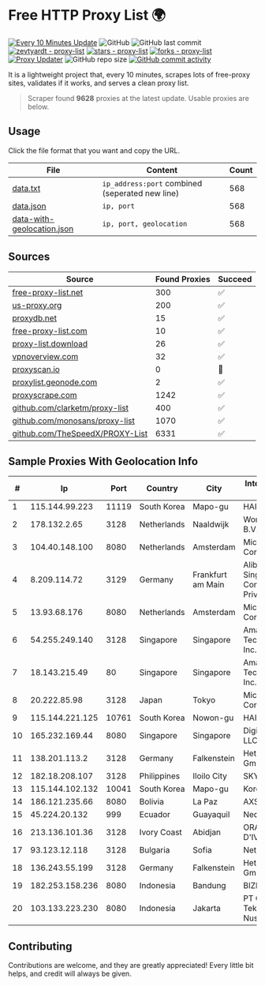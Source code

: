 
# Free HTTP Proxy List 🌍

[![Every 10 Minutes Update](https://github.com/mertguvencli/http-proxy-list/actions/workflows/main.yml/badge.svg?branch=main)](https://github.com/mertguvencli/http-proxy-list/actions/workflows/main.yml)
![GitHub](https://img.shields.io/github/license/mertguvencli/http-proxy-list)
![GitHub last commit](https://img.shields.io/github/last-commit/mertguvencli/http-proxy-list)
[![zevtyardt - proxy-list](https://img.shields.io/static/v1?label=zevtyardt&message=proxy-list&color=blue&logo=github)](https://github.com/zevtyardt/proxy-list "Go to GitHub repo")
[![stars - proxy-list](https://img.shields.io/github/stars/zevtyardt/proxy-list?style=social)](https://github.com/zevtyardt/proxy-list)
[![forks - proxy-list](https://img.shields.io/github/forks/zevtyardt/proxy-list?style=social)](https://github.com/zevtyardt/proxy-list)
[![Proxy Updater](https://github.com/zevtyardt/proxy-list/workflows/Proxy%20Updater/badge.svg)](https://github.com/zevtyardt/proxy-list/actions?query=workflow:"Proxy+Updater")
![GitHub repo size](https://img.shields.io/github/repo-size/zevtyardt/proxy-list)
[![GitHub commit activity](https://img.shields.io/github/commit-activity/m/zevtyardt/proxy-list?logo=commits)](https://github.com/zevtyardt/proxy-list/commits/main)

It is a lightweight project that, every 10 minutes, scrapes lots of free-proxy sites, validates if it works, and serves a clean proxy list.

> Scraper found **9628** proxies at the latest update. Usable proxies are below.

## Usage

Click the file format that you want and copy the URL.

|File|Content|Count|
|----|-------|-----|
|[data.txt](https://raw.githubusercontent.com/mertguvencli/http-proxy-list/main/proxy-list/data.txt)|`ip_address:port` combined (seperated new line)|568|
|[data.json](https://raw.githubusercontent.com/mertguvencli/http-proxy-list/main/proxy-list/data.json)|`ip, port`|568|
|[data-with-geolocation.json](https://raw.githubusercontent.com/mertguvencli/http-proxy-list/main/proxy-list/data-with-geolocation.json)|`ip, port, geolocation`|568|

## Sources

|Source|Found Proxies|Succeed|
|------|-------------|-------|
|[free-proxy-list.net](https://free-proxy-list.net)|300|✅|
|[us-proxy.org](https://www.us-proxy.org)|200|✅|
|[proxydb.net](http://proxydb.net)|15|✅|
|[free-proxy-list.com](https://free-proxy-list.com/?page=&port=&type%5B%5D=http&type%5B%5D=https&up_time=0&search=Search)|10|✅|
|[proxy-list.download](https://www.proxy-list.download/HTTP)|26|✅|
|[vpnoverview.com](https://vpnoverview.com/privacy/anonymous-browsing/free-proxy-servers)|32|✅|
|[proxyscan.io](https://www.proxyscan.io)|0|🚫|
|[proxylist.geonode.com](https://proxylist.geonode.com/api/proxy-list?limit=300&page=1&sort_by=lastChecked&sort_type=desc&protocols=http,https)|2|✅|
|[proxyscrape.com](https://api.proxyscrape.com/v2/?request=displayproxies&protocol=http&timeout=10000&country=all&ssl=all&anonymity=all)|1242|✅|
|[github.com/clarketm/proxy-list](https://raw.githubusercontent.com/clarketm/proxy-list/master/proxy-list-raw.txt)|400|✅|
|[github.com/monosans/proxy-list](https://raw.githubusercontent.com/monosans/proxy-list/main/proxies/http.txt)|1070|✅|
|[github.com/TheSpeedX/PROXY-List](https://raw.githubusercontent.com/TheSpeedX/PROXY-List/master/http.txt)|6331|✅|


## Sample Proxies With Geolocation Info

|#|Ip|Port|Country|City|Internet Service Provider|
|-|--|----|-------|----|-------------------------|
|1|115.144.99.223|11119|South Korea|Mapo-gu|HAIonNet|
|2|178.132.2.65|3128|Netherlands|Naaldwijk|WorldStream B.V.|
|3|104.40.148.100|8080|Netherlands|Amsterdam|Microsoft Corporation|
|4|8.209.114.72|3129|Germany|Frankfurt am Main|Alibaba.com Singapore E-Commerce Private Limited|
|5|13.93.68.176|8080|Netherlands|Amsterdam|Microsoft Corporation|
|6|54.255.249.140|3128|Singapore|Singapore|Amazon Technologies Inc.|
|7|18.143.215.49|80|Singapore|Singapore|Amazon Technologies Inc.|
|8|20.222.85.98|3128|Japan|Tokyo|Microsoft Corporation|
|9|115.144.221.125|10761|South Korea|Nowon-gu|HAIonNet|
|10|165.232.169.44|8080|Singapore|Singapore|DigitalOcean, LLC|
|11|138.201.113.2|3128|Germany|Falkenstein|Hetzner Online GmbH|
|12|182.18.208.107|3128|Philippines|Iloilo City|SKYBROADBAND|
|13|115.144.102.132|10041|South Korea|Mapo-gu|Korea Telecom|
|14|186.121.235.66|8080|Bolivia|La Paz|AXS Bolivia S. A.|
|15|45.224.20.132|999|Ecuador|Guayaquil|Nedetel S.A.|
|16|213.136.101.36|3128|Ivory Coast|Abidjan|ORANGE COTE D'IVOIRE|
|17|93.123.12.118|3128|Bulgaria|Sofia|Neterra Ltd.|
|18|136.243.55.199|3128|Germany|Falkenstein|Hetzner Online GmbH|
|19|182.253.158.236|8080|Indonesia|Bandung|BIZNET|
|20|103.133.223.230|8080|Indonesia|Jakarta|PT Cloud Teknologi Nusantara|



## Contributing

Contributions are welcome, and they are greatly appreciated! Every
little bit helps, and credit will always be given.

